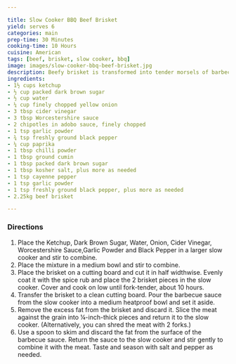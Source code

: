 ```yaml
---

title: Slow Cooker BBQ Beef Brisket
yield: serves 6
categories: main
prep-time: 30 Minutes
cooking-time: 10 Hours
cuisine: American
tags: [beef, brisket, slow cooker, bbq]  
image: images/slow-cooker-bbq-beef-brisket.jpg
description: Beefy brisket is transformed into tender morsels of barbecue goodness.
ingredients:
- 1½ cups ketchup
- ½ cup packed dark brown sugar
- ½ cup water
- ¼ cup finely chopped yellow onion
- 3 tbsp cider vinegar
- 3 tbsp Worcestershire sauce
- 2 chipotles in adobo sauce, finely chopped
- 1 tsp garlic powder
- ¾ tsp freshly ground black pepper
- ¼ cup paprika
- 1 tbsp chilli powder
- 1 tbsp ground cumin
- 1 tbsp packed dark brown sugar
- 1 tbsp kosher salt, plus more as needed
- 1 tsp cayenne pepper
- 1 tsp garlic powder
- 1 tsp freshly ground black pepper, plus more as needed
- 2.25kg beef brisket

---
```


### Directions

1. Place the Ketchup, Dark Brown Sugar, Water, Onion, Cider Vinegar, Worcestershire Sauce,Garlic Powder and Black Pepper  in a larger slow cooker and stir to combine.
3. Place the mixture in a medium bowl and stir to combine.
4. Place the brisket on a cutting board and cut it in half widthwise. Evenly coat it with the spice rub and place the 2 brisket pieces in the slow cooker. Cover and cook on low until fork-tender, about 10 hours.
5. Transfer the brisket to a clean cutting board. Pour the barbecue sauce from the slow cooker into a medium heatproof bowl and set it aside.
6. Remove the excess fat from the brisket and discard it. Slice the meat against the grain into ¼-inch-thick pieces and return it to the slow cooker. (Alternatively, you can shred the meat with 2 forks.)
7. Use a spoon to skim and discard the fat from the surface of the barbecue sauce. Return the sauce to the slow cooker and stir gently to combine it with the meat. Taste and season with salt and pepper as needed.
